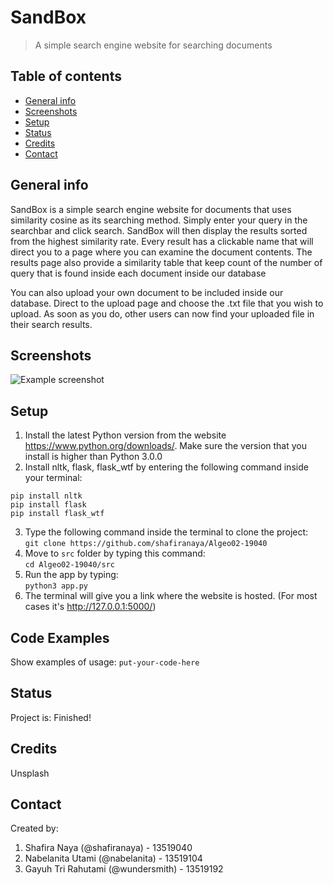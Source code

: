 # SandBox
> A simple search engine website for searching documents

## Table of contents
* [General info](#general-info)
* [Screenshots](#screenshots)
* [Setup](#setup)
* [Status](#status)
* [Credits](#credits)
* [Contact](#contact)

## General info
SandBox is a simple search engine website for documents that uses similarity cosine as its searching method. Simply enter your query in the searchbar and click search. SandBox will then display the results sorted from the highest similarity rate. Every result has a clickable name that will direct you to a page where you can examine the document contents. The results page also provide a similarity table that keep count of the number of query that is found inside each document inside our database

You can also upload your own document to be included inside our database. Direct to the upload page and choose the .txt file that you wish to upload. As soon as you do, other users can now find your uploaded file in their search results.


## Screenshots
![Example screenshot](./img/screenshot.png)

## Setup
1. Install the latest Python version from the website https://www.python.org/downloads/. Make sure the version that you install is higher than Python 3.0.0
2. Install nltk, flask, flask_wtf by entering the following command inside your terminal:<br />
```
pip install nltk
pip install flask
pip install flask_wtf
```
3. Type the following command inside the terminal to clone the project: <br />
`git clone https://github.com/shafiranaya/Algeo02-19040`
5. Move to `src` folder by typing this command: <br />
`cd Algeo02-19040/src`
6. Run the app by typing: <br />
`python3 app.py`
7. The terminal will give you a link where the website is hosted. (For most cases it's http://127.0.0.1:5000/)

## Code Examples
Show examples of usage:
`put-your-code-here`

## Status
Project is: Finished!

## Credits
Unsplash

## Contact
Created by:  
1. Shafira Naya (@shafiranaya) - 13519040  
2. Nabelanita Utami (@nabelanita) - 13519104  
3. Gayuh Tri Rahutami (@wundersmith) - 13519192  


